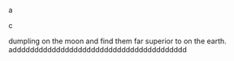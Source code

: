 
a

c

dumpling on the moon and find them far superior to on the earth.
adddddddddddddddddddddddddddddddddddddddd

